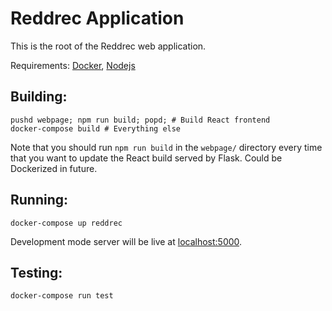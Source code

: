 # Reddrec Application

This is the root of the Reddrec web application.

Requirements: [Docker](https://www.docker.com/get-started), [Nodejs](https://nodejs.org/en/)

## Building:

```
pushd webpage; npm run build; popd; # Build React frontend
docker-compose build # Everything else
```

Note that you should run `npm run build` in the `webpage/` directory every time that you want to update the React build served by Flask. Could be Dockerized in future.

## Running:

```
docker-compose up reddrec
```

Development mode server will be live at [localhost:5000](http://localhost:5000).

## Testing:

```
docker-compose run test
```

